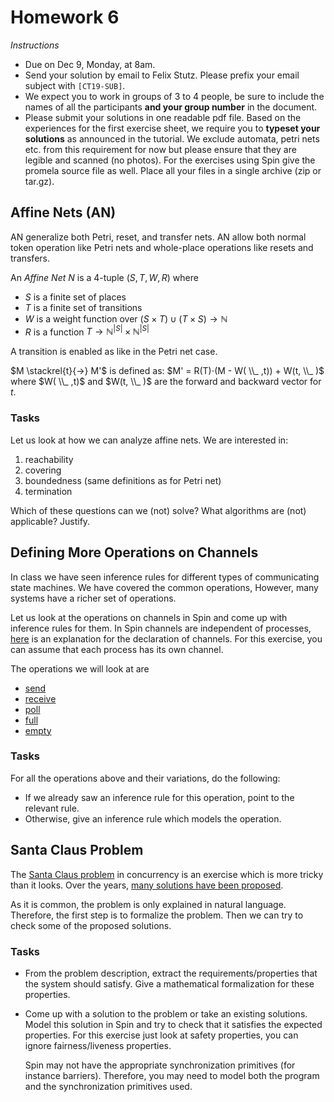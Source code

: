 # Homework 6

_Instructions_
* Due on Dec 9, Monday, at 8am.
* Send your solution by email to Felix Stutz. Please prefix your email subject with `[CT19-SUB]`.
* We expect you to work in groups of 3 to 4 people, be sure to include the names of all the participants **and your group number** in the document.
* Please submit your solutions in one readable pdf file. Based on the experiences for the first exercise sheet, we require you to **typeset your solutions** as announced in the tutorial.
  We exclude automata, petri nets etc. from this requirement for now but please ensure that they are legible and scanned (no photos).
  For the exercises using Spin give the promela source file as well. Place all your files in a single archive (zip or tar.gz).


## Affine Nets (AN)

AN generalize both Petri, reset, and transfer nets.
AN allow both normal token operation like Petri nets and whole-place operations like resets and transfers.

An _Affine Net_ $N$ is a 4-tuple $(S, T, W, R)$ where
* $S$ is a finite set of places
* $T$ is a finite set of transitions
* $W$ is a weight function over $(S × T) ∪ (T × S) → ℕ$
* $R$ is a function $T → ℕ^{|S|} × ℕ^{|S|}$

A transition is enabled as like in the Petri net case.

$M \stackrel{t}{→} M'$ is defined as: $M' = R(T)⋅(M - W( \\_ ,t)) + W(t, \\_ )$ where $W( \\_ ,t)$ and $W(t, \\_ )$ are the forward and backward vector for $t$.

### Tasks

Let us look at how we can analyze affine nets.
We are interested in:
1. reachability
2. covering
3. boundedness (same definitions as for Petri net)
4. termination


Which of these questions can we (not) solve? 
What algorithms are (not) applicable?
Justify.


## Defining More Operations on Channels

In class we have seen inference rules for different types of communicating state machines.
We have covered the common operations,
However, many systems have a richer set of operations.

Let us look at the operations on channels in Spin and come up with inference rules for them.
In Spin channels are independent of processes, [here](https://spinroot.com/spin/Man/chan.html) is an explanation for the declaration of channels.
For this exercise, you can assume that each process has its own channel.

The operations we will look at are
* [send](https://spinroot.com/spin/Man/send.html)
* [receive](https://spinroot.com/spin/Man/receive.html)
* [poll](https://spinroot.com/spin/Man/poll.html)
* [full](https://spinroot.com/spin/Man/full.html)
* [empty](https://spinroot.com/spin/Man/empty.html)

### Tasks
For all the operations above and their variations, do the following:
- If we already saw an inference rule for this operation, point to the relevant rule.
- Otherwise, give an inference rule which models the operation.


## Santa Claus Problem

The [Santa Claus problem](https://citeseerx.ist.psu.edu/viewdoc/download?doi=10.1.1.544.5246&rep=rep1&type=pdf) in concurrency is an exercise which is more tricky than it looks.
Over the years, [many solutions have been proposed](https://citeseerx.ist.psu.edu/viewdoc/download?doi=10.1.1.567.2962&rep=rep1&type=pdf).

As it is common, the problem is only explained in natural language.
Therefore, the first step is to formalize the problem.
Then we can try to check some of the proposed solutions.

### Tasks
* From the problem description, extract the requirements/properties that the system should satisfy.
  Give a mathematical formalization for these properties.
* Come up with a solution to the problem or take an existing solutions.
  Model this solution in Spin and try to check that it satisfies the expected properties.
  For this exercise just look at safety properties, you can ignore fairness/liveness properties.

  Spin may not have the appropriate synchronization primitives (for instance barriers).
  Therefore, you may need to model both the program and the synchronization primitives used.

